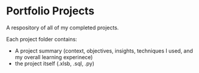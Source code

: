 # Portfolio Projects

A respository of all of my completed projects.

Each project folder contains:
- A project summary (context, objectives, insights, techniques I used, and my overall learning experinece)
- the project itself (.xlsb, .sql, .py)
